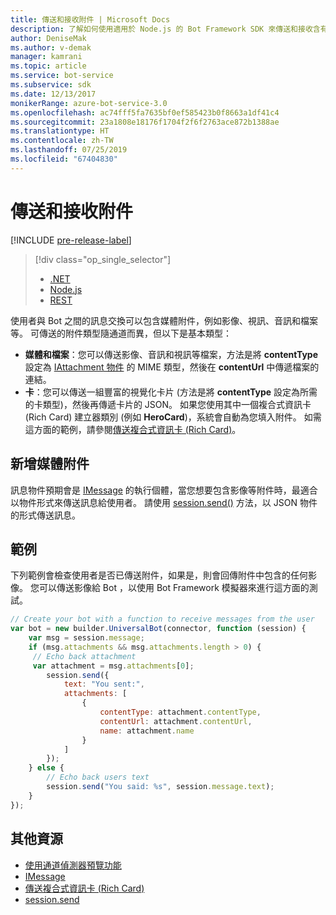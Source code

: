 ```yaml
---
title: 傳送和接收附件 | Microsoft Docs
description: 了解如何使用適用於 Node.js 的 Bot Framework SDK 來傳送和接收含有附件的訊息。
author: DeniseMak
ms.author: v-demak
manager: kamrani
ms.topic: article
ms.service: bot-service
ms.subservice: sdk
ms.date: 12/13/2017
monikerRange: azure-bot-service-3.0
ms.openlocfilehash: ac74fff5fa7635bf0ef585423b0f8663a1df41c4
ms.sourcegitcommit: 23a1808e18176f1704f2f6f2763ace872b1388ae
ms.translationtype: HT
ms.contentlocale: zh-TW
ms.lasthandoff: 07/25/2019
ms.locfileid: "67404830"
---
```

# <a name="send-and-receive-attachments"></a>傳送和接收附件

[!INCLUDE [pre-release-label](../includes/pre-release-label-v3.md)]

> [!div class="op_single_selector"]
> - [.NET](../dotnet/bot-builder-dotnet-add-media-attachments.md)
> - [Node.js](../nodejs/bot-builder-nodejs-send-receive-attachments.md)
> - [REST](../rest-api/bot-framework-rest-connector-add-media-attachments.md)

使用者與 Bot 之間的訊息交換可以包含媒體附件，例如影像、視訊、音訊和檔案等。 可傳送的附件類型隨通道而異，但以下是基本類型：

* **媒體和檔案**：您可以傳送影像、音訊和視訊等檔案，方法是將 **contentType** 設定為 [IAttachment 物件][IAttachment] 的 MIME 類型，然後在 **contentUrl** 中傳遞檔案的連結。
* **卡**：您可以傳送一組豐富的視覺化卡片 <!-- and custom keyboards --> (方法是將 **contentType** 設定為所需的卡類型)，然後再傳遞卡片的 JSON。 如果您使用其中一個複合式資訊卡 (Rich Card) 建立器類別 (例如 **HeroCard**)，系統會自動為您填入附件。 如需這方面的範例，請參閱[傳送複合式資訊卡 (Rich Card)](bot-builder-nodejs-send-rich-cards.md)。

## <a name="add-a-media-attachment"></a>新增媒體附件
訊息物件預期會是 [IMessage][IMessage] 的執行個體，當您想要包含影像等附件時，最適合以物件形式來傳送訊息給使用者。 請使用 [session.send()][SessionSend] 方法，以 JSON 物件的形式傳送訊息。 

## <a name="example"></a>範例

下列範例會檢查使用者是否已傳送附件，如果是，則會回傳附件中包含的任何影像。 您可以傳送影像給 Bot ，以使用 Bot Framework 模擬器來進行這方面的測試。

```javascript
// Create your bot with a function to receive messages from the user
var bot = new builder.UniversalBot(connector, function (session) {
    var msg = session.message;
    if (msg.attachments && msg.attachments.length > 0) {
     // Echo back attachment
     var attachment = msg.attachments[0];
        session.send({
            text: "You sent:",
            attachments: [
                {
                    contentType: attachment.contentType,
                    contentUrl: attachment.contentUrl,
                    name: attachment.name
                }
            ]
        });
    } else {
        // Echo back users text
        session.send("You said: %s", session.message.text);
    }
});
```
## <a name="additional-resources"></a>其他資源

* [使用通道偵測器預覽功能][inspector]
* [IMessage][IMessage]
* [傳送複合式資訊卡 (Rich Card)][SendRichCard]
* [session.send][SessionSend]

[IMessage]: http://docs.botframework.com/node/builder/chat-reference/interfaces/_botbuilder_d_.imessage
[SendRichCard]: bot-builder-nodejs-send-rich-cards.md
[SessionSend]: https://docs.botframework.com/node/builder/chat-reference/classes/_botbuilder_d_.session.html#send
[IAttachment]: https://docs.botframework.com/node/builder/chat-reference/interfaces/_botbuilder_d_.iattachment.html
[inspector]: ../bot-service-channel-inspector.md
